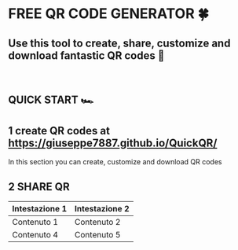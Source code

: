 # FREE QR CODE GENERATOR 🍀


## Use this tool to create, share, customize and download fantastic QR codes 🌈 

<br/>

## QUICK START 🏎️


## 1 create QR codes at https://giuseppe7887.github.io/QuickQR/
In this section you can create, customize and download QR codes


## 2 SHARE QR

| Intestazione 1 | Intestazione 2 |
| -------------- | -------------- |
| Contenuto 1    | Contenuto 2    |
| Contenuto 4    | Contenuto 5    |
